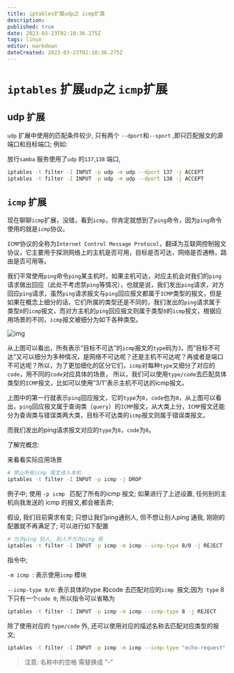 ```yaml
---
title: iptables扩展udp之 icmp扩展
description: 
published: true
date: 2023-03-23T02:10:36.275Z
tags: linux
editor: markdown
dateCreated: 2023-03-23T02:10:36.275Z
---
```


# `iptables` 扩展`udp`之 `icmp`扩展



## udp 扩展

`udp` 扩展中使用的匹配条件较少, 只有两个 `--dport`和`--sport` ,即只匹配报文的源端口和目标端口; 例如:

放行`samba` 服务使用了`udp` 的`137`,`138` 端口, 

 ```bash
iptables -t filter -I INPUT -p udp -m udp --dport 137 -j ACCEPT
iptables -t filter -I INPUT -p udp -m udp --dport 138 -j ACCEPT
 ```



## `icmp` 扩展

现在聊聊`icmp`扩展，没错，看到`icmp`，你肯定就想到了`ping`命令，因为`ping`命令使用的就是`icmp`协议。

`ICMP`协议的全称为`Internet Control Message Protocol`，翻译为互联网控制报文协议，它主要用于探测网络上的主机是否可用，目标是否可达，网络是否通畅，路由是否可用等。

我们平常使用`ping`命令`ping`某主机时，如果主机可达，对应主机会对我们的`ping`请求做出回应（此处不考虑禁`ping`等情况），也就是说，我们发出`ping`请求，对方回应`ping`请求，虽然`ping`请求报文与`ping`回应报文都属于`ICMP`类型的报文，但是如果在概念上细分的话，它们所属的类型还是不同的，我们发出的`ping`请求属于类型`8`的`icmp`报文，而对方主机的`ping`回应报文则属于类型`0`的`icmp`报文，根据应用场景的不同，`icmp`报文被细分为如下各种类型。

![img](https://www.zsythink.net/wp-content/uploads/2017/05/050117_1112_4.png)

从上图可以看出，所有表示”目标不可达”的`icmp`报文的`type`码为`3`，而”目标不可达”又可以细分为多种情况，是网络不可达呢？还是主机不可达呢？再或者是端口不可达呢？所以，为了更加细化的区分它们，`icmp`对每种`type`又细分了对应的`code`，用不同的`code`对应具体的场景，  所以，我们可以使用`type/code`去匹配具体类型的`ICMP`报文，比如可以使用”3/1″表示主机不可达的icmp报文。

上图中的第一行就表示`ping`回应报文，它的`type`为`0`，`code`也为`0`，从上图可以看出，`ping`回应报文属于查询类（`query`）的`ICMP`报文，从大类上分，`ICMP`报文还能分为查询类与错误类两大类，目标不可达类的`icmp`报文则属于错误类报文。

而我们发出的ping请求报文对应的`type`为`8`，`code`为`0`。

了解完概念: 

来看看实际应用场景

```bash
# 禁止所有icmp 报文进入本机
iptables -t filter -I INPUT -p icmp -j DROP

```

例子中; 使用 `-p icmp ` 匹配了所有的icmp 报文; 如果进行了上述设置, 任何别的主机向我发送的 icmp 的报文,都会被丢弃;

假设, 我们目前需求有变; 只想让我们ping通别人, 但不想让别人ping 通我, 刚刚的配置就不再满足了; 可以进行如下配置

```bash
# 允许ping 别人, 别人不允许ping 我
iptables -t filter -I INPUT -p icmp -m icmp --icmp-type 8/0 -j REJECT
```

指令中;

`-m icmp `:  表示使用`icmp` 模块

`--icmp-type 8/0`:  表示具体的type 和code 去匹配对应的`icmp `报文;因为` type` 8 下只有一个`code 0`; 所以指令可以省略为

```bash
iptables -t filter -I INPUT -p icmp -m icmp --icmp-type 8 -j REJECT
```

除了使用对应的 `type/code` 外, 还可以使用对应的描述名称去匹配对应类型的报文; 

```bash
iptables -t filter -I INPUT -p icmp -m icmp --icmp-type "echo-request" -j REJECT
```

> 注意: 名称中的空格 需替换成 "-"